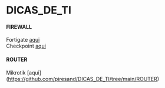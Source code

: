 # DICAS_DE_TI

#### FIREWALL  
Fortigate [aqui](https://github.com/piresand/DICAS_DE_TI/tree/main/FIREWALL/FORTIGATE)     
Checkpoint [aqui](https://github.com/piresand/DICAS_DE_TI/tree/main/FIREWALL/CHECKPOINT)  
#### ROUTER   
Mikrotik [aqui] (https://github.com/piresand/DICAS_DE_TI/tree/main/ROUTER)   
